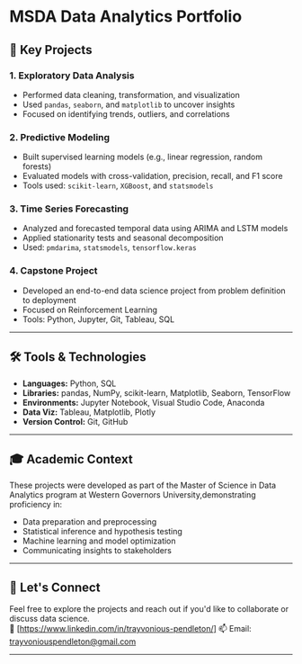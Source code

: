 # MSDA Data Analytics Portfolio


## 📌 Key Projects

### 1. Exploratory Data Analysis
- Performed data cleaning, transformation, and visualization
- Used `pandas`, `seaborn`, and `matplotlib` to uncover insights
- Focused on identifying trends, outliers, and correlations

### 2. Predictive Modeling
- Built supervised learning models (e.g., linear regression, random forests)
- Evaluated models with cross-validation, precision, recall, and F1 score
- Tools used: `scikit-learn`, `XGBoost`, and `statsmodels`

### 3. Time Series Forecasting
- Analyzed and forecasted temporal data using ARIMA and LSTM models
- Applied stationarity tests and seasonal decomposition
- Used: `pmdarima`, `statsmodels`, `tensorflow.keras`

### 4. Capstone Project
- Developed an end-to-end data science project from problem definition to deployment
- Focused on Reinforcement Learning 
- Tools: Python, Jupyter, Git, Tableau, SQL

---

## 🛠️ Tools & Technologies

- **Languages:** Python, SQL  
- **Libraries:** pandas, NumPy, scikit-learn, Matplotlib, Seaborn, TensorFlow  
- **Environments:** Jupyter Notebook, Visual Studio Code, Anaconda  
- **Data Viz:** Tableau, Matplotlib, Plotly  
- **Version Control:** Git, GitHub  

---

## 🎓 Academic Context

These projects were developed as part of the Master of Science in Data Analytics program at Western Governors University,demonstrating proficiency in:

- Data preparation and preprocessing  
- Statistical inference and hypothesis testing  
- Machine learning and model optimization  
- Communicating insights to stakeholders  

---

## 🤝 Let's Connect

Feel free to explore the projects and reach out if you'd like to collaborate or discuss data science.  
🔗  [https://www.linkedin.com/in/trayvonious-pendleton/]
📫 Email: trayvoniouspendleton@gmail.com

---

